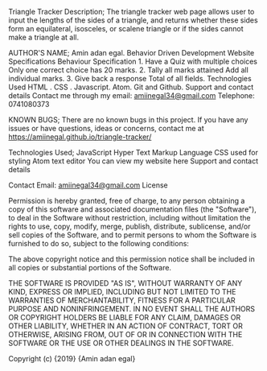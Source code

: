 Triangle Tracker
Description;
The triangle tracker web page allows user to input the lengths of the sides of a triangle, and returns whether these sides form an equilateral, isosceles, or scalene triangle or if the sides cannot make a triangle at all.

AUTHOR'S NAME;
Amin adan egal.
Behavior Driven Development
Website Specifications
Behaviour	Specification
1.
Have a Quiz with multiple choices	Only one correct choice has 20 marks.
2.
Tally all marks attained Add all individual marks.
3.
Give back a response	Total of all fields.
Technologies Used
HTML .
 CSS .
 Javascript.
 Atom.
 Git and Github.
 Support and contact details Contact me through my email: amiinegal34@gmail.com Telephone: 0741080373

KNOWN BUGS;
There are no known bugs in this project. If you have any issues or have questions, ideas or concerns, contact me at https://amiinegal.github.io/triangle-tracker/

Technologies Used;
JavaScript
Hyper Text Markup Language
CSS used for styling
Atom text editor
You can view my website here Support and contact details

Contact Email: amiinegal34@gmail.com License

Permission is hereby granted, free of charge, to any person obtaining a copy of this software and associated documentation files (the "Software"), to deal in the Software without restriction, including without limitation the rights to use, copy, modify, merge, publish, distribute, sublicense, and/or sell copies of the Software, and to permit persons to whom the Software is furnished to do so, subject to the following conditions:

The above copyright notice and this permission notice shall be included in all copies or substantial portions of the Software.

THE SOFTWARE IS PROVIDED "AS IS", WITHOUT WARRANTY OF ANY KIND, EXPRESS OR IMPLIED, INCLUDING BUT NOT LIMITED TO THE WARRANTIES OF MERCHANTABILITY, FITNESS FOR A PARTICULAR PURPOSE AND NONINFRINGEMENT. IN NO EVENT SHALL THE AUTHORS OR COPYRIGHT HOLDERS BE LIABLE FOR ANY CLAIM, DAMAGES OR OTHER LIABILITY, WHETHER IN AN ACTION OF CONTRACT, TORT OR OTHERWISE, ARISING FROM, OUT OF OR IN CONNECTION WITH THE SOFTWARE OR THE USE OR OTHER DEALINGS IN THE SOFTWARE.

Copyright (c) {2019} {Amin adan egal}
